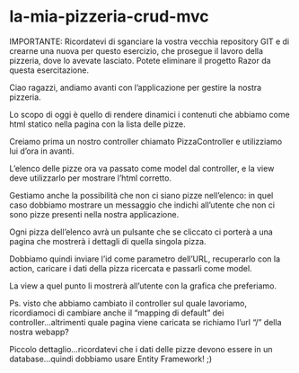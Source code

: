 # la-mia-pizzeria-crud-mvc
IMPORTANTE: Ricordatevi di sganciare la vostra vecchia repository GIT e di crearne una nuova per questo esercizio, che prosegue il lavoro della pizzeria, dove lo avevate lasciato. Potete eliminare il progetto Razor da questa esercitazione.

Ciao ragazzi,
andiamo avanti con l’applicazione per gestire la nostra pizzeria.

Lo scopo di oggi è quello di rendere dinamici i contenuti che abbiamo come html statico nella pagina con la lista delle pizze.

Creiamo prima un nostro controller chiamato PizzaController e utilizziamo lui d’ora in avanti.

L’elenco delle pizze ora va passato come model dal controller, e la view deve utilizzarlo per mostrare l’html corretto.

Gestiamo anche la possibilità che non ci siano pizze nell’elenco: in quel caso dobbiamo mostrare un messaggio che indichi all’utente che non ci sono pizze presenti nella nostra applicazione.

Ogni pizza dell’elenco avrà un pulsante che se cliccato ci porterà a una pagina che mostrerà i dettagli di quella singola pizza.

Dobbiamo quindi inviare l’id come parametro dell’URL, recuperarlo con la action, caricare i dati della pizza ricercata e passarli come model.

La view a quel punto li mostrerà all’utente con la grafica che preferiamo.

Ps. visto che abbiamo cambiato il controller sul quale lavoriamo, ricordiamoci di cambiare anche il “mapping di default” dei controller...altrimenti quale pagina viene caricata se richiamo l’url “/” della nostra webapp?

Piccolo dettaglio…ricordatevi che i dati delle pizze devono essere in un database…quindi dobbiamo usare Entity Framework! ;)
